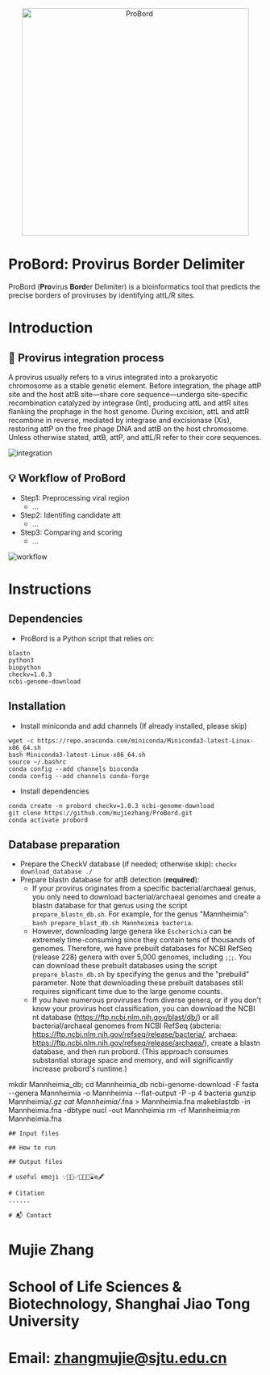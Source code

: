 <div align="center">
  <img src="https://github.com/user-attachments/assets/1e6a744b-1286-49a9-89b0-fe815ea30a35" alt="ProBord" width="450" />
</div>

# ProBord: **Pro**virus **Bord**er Delimiter
ProBord (**Pro**virus **Bord**er Delimiter) is a bioinformatics tool that predicts the precise borders of proviruses by identifying attL/R sites.

# Introduction
## 🧬 Provirus integration process

A provirus usually refers to a virus integrated into a prokaryotic chromosome as a stable genetic element. Before integration, the phage attP site and the host attB site—share core sequence—undergo site-specific recombination catalyzed by integrase (Int), producing attL and attR sites flanking the prophage in the host genome. During excision, attL and attR recombine in reverse, mediated by integrase and excisionase (Xis), restoring attP on the free phage DNA and attB on the host chromosome. Unless otherwise stated, attB, attP, and attL/R refer to their core sequences.

![integration](https://github.com/user-attachments/assets/7795a4b2-fdef-4b7f-8737-99b6bd4be02d)


## 💡 Workflow of ProBord

- Step1: Preprocessing viral region
  - ...
- Step2: Identifing candidate att
  - ...
- Step3: Comparing and scoring
  - ...

![workflow](https://github.com/user-attachments/assets/9cb7005f-0695-4f93-8b55-e4b6428b4d36)

# Instructions

## Dependencies
- ProBord is a Python script that relies on:
  
```
blastn
python3
biopython
checkv=1.0.3
ncbi-genome-download
```

## Installation

- Install miniconda and add channels (If already installed, please skip)
```
wget -c https://repo.anaconda.com/miniconda/Miniconda3-latest-Linux-x86_64.sh
bash Miniconda3-latest-Linux-x86_64.sh
source ~/.bashrc
conda config --add channels bioconda
conda config --add channels conda-forge
```
- Install dependencies
```
conda create -n probord checkv=1.0.3 ncbi-genome-download
git clone https://github.com/mujiezhang/ProBord.git
conda activate probord
```

## Database preparation
- Prepare the CheckV database (if needed; otherwise skip):  `checkv download_database ./ `
- Prepare blastn database for attB detection (**required**):
  - If your provirus originates from a specific bacterial/archaeal genus, you only need to download bacterial/archaeal genomes and create a blastn database for that genus using the script `prepare_blastn_db.sh`. For example, for the genus "Mannheimia": `bash prepare_blast_db.sh Mannheimia bacteria`.
  - However, downloading large genera like `Escherichia` can be extremely time-consuming since they contain tens of thousands of genomes. Therefore, we have prebuilt databases for NCBI RefSeq (release 228) genera with over 5,000 genomes, including ``;``;``;``. You can download these prebuilt databases using the script `prepare_blastn_db.sh` by specifying the genus and the "prebuild" parameter. Note that downloading these prebuilt databases still requires significant time due to the large genome counts.
  - If you have numerous proviruses from diverse genera, or if you don't know your provirus host classification, you can download the NCBI nt database (https://ftp.ncbi.nlm.nih.gov/blast/db/) or all bacterial/archaeal genomes from NCBI RefSeq (abcteria: https://ftp.ncbi.nlm.nih.gov/refseq/release/bacteria/, archaea: https://ftp.ncbi.nlm.nih.gov/refseq/release/archaea/), create a blastn database, and then run probord. (This approach consumes substantial storage space and memory, and will significantly increase probord's runtime.)

mkdir Mannheimia_db; cd Mannheimia_db
ncbi-genome-download -F fasta --genera Mannheimia -o Mannheimia --flat-output  -P   -p 4 bacteria
gunzip Mannheimia/*.gz
cat Mannheimia/*.fna > Mannheimia.fna
makeblastdb -in Mannheimia.fna -dbtype nucl -out Mannheimia
rm -rf Mannheimia;rm Mannheimia.fna
```
## Input files

## How to run

## Output files

# useful emoji 💡🧬🔆✅🎉🚀🚩⌛⚙️🖋️

# Citation
......

# 📬 Contact
```
# Mujie Zhang
# School of Life Sciences & Biotechnology, Shanghai Jiao Tong University
# Email: zhangmujie@sjtu.edu.cn
```

